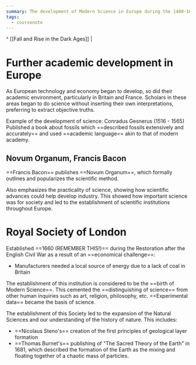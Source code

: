 ```yaml
---
summary: The development of Modern Science in Europe during the 1400-1600s
tags:
  - coursenote
---
```

^ [[Fall and Rise in the Dark Ages]] |
# Further academic development in Europe
As European technology and economy began to develop, so did their academic environment, particularly in Britain and France. Scholars in these areas began to do science without inserting their own interpretations, preferring to extract objective truths.

Example of the development of science: 
Conradus Gesnerus (1516 - 1565) Published a book about fossils which ==described fossils extensively and accurately== and used ==academic language== akin to that of modern academy.
## Novum Organum, Francis Bacon
==Francis Bacon== publishes ==Novum Organum==, which formally outlines and popularizes the scientific method. 

Also emphasizes the practicality of science, showing how scientific advances could help develop industry. This showed how important science was for society and led to the establishment of scientific institutions throughout Europe.

# Royal Society of London
Established ==1660 (REMEMBER THIS!)== during the Restoration after the English Civil War as a result of an ==economical challenge==:
- Manufacturers needed a local source of energy due to a lack of coal in Britain

The establishment of this institution is considered to be the ==birth of Modern Science==. This cemented the ==distinguishing of science== from other human inquiries such as art, religion, philosophy, etc. ==Experimental data== became the basis of science.

The establishment of this Society led to the expansion of the Natural Sciences and our understanding of the history of nature. 
This includes: 
- ==Nicolaus Steno's== creation of the first principles of geological layer formation
- ==Thomas Burnet's== publishing of "The Sacred Theory of the Earth" in 1681, which described the formation of the Earth as the mixing and floating together of a chaotic mass of particles.